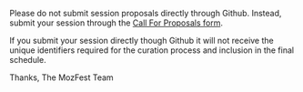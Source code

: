 
Please do not submit session proposals directly through Github. Instead, submit your session through the [Call For Proposals form](https://mozillafestival.org/proposals).

If you submit your session directly though Github it will not receive the unique identifiers required for the curation process and inclusion in the final schedule. 

Thanks,
The MozFest Team
